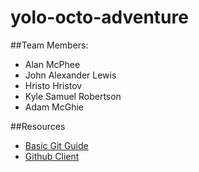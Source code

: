 # yolo-octo-adventure

##Team Members:
* Alan McPhee
* John Alexander Lewis
* Hristo Hristov
* Kyle Samuel Robertson 
* Adam McGhie

##Resources
* [Basic Git Guide](https://docs.google.com/document/d/1gl7os_eQMcJXWBPao8XrfEMA5JAJ4TRZFSFmwL1ahDU/edit)
* [Github Client](https://windows.github.com/)
